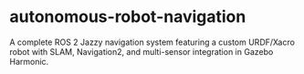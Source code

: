 # autonomous-robot-navigation
A complete ROS 2 Jazzy navigation system featuring a custom URDF/Xacro robot with SLAM, Navigation2, and multi-sensor integration in Gazebo Harmonic.
